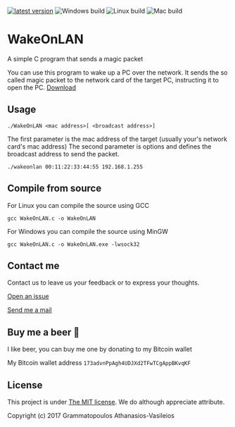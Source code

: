 [![latest version](https://img.shields.io/badge/latest%20version-v0.3-green.svg?style=flat-square)](https://github.com/GramThanos/jsCalendar/releases/latest)
![Windows build](https://img.shields.io/badge/window%20build-pass-blue.svg?style=flat-square)
![Linux build](https://img.shields.io/badge/linux%20build-pass-blue.svg?style=flat-square)
![Mac build](https://img.shields.io/badge/mac%20build-not--available-red.svg?style=flat-square)

# WakeOnLAN
A simple C program that sends a magic packet

You can use this program to wake up a PC over the network. It sends the so called magic packet to the network card of the target PC, instructing it to open the PC. [Download](https://github.com/GramThanos/WakeOnLAN/releases)

## Usage
```
./WakeOnLAN <mac address>[ <broadcast address>]
```
The first parameter is the mac address of the target (usually your's network card's mac address)
The second parameter is options and defines the broadcast address to send the packet.

```
./wakeonlan 00:11:22:33:44:55 192.168.1.255
```

## Compile from source
For Linux you can compile the source using GCC
```
gcc WakeOnLAN.c -o WakeOnLAN
```

For Windows you can compile the source using MinGW
```
gcc WakeOnLAN.c -o WakeOnLAN.exe -lwsock32
```


## Contact me

Contact us to leave us your feedback or to express your thoughts.

[Open an issue](https://github.com/GramThanos/WakeOnLAN/issues)

[Send me a mail](mailto:agrammatopoulos@isc.tuc.gr)



## Buy me a beer :beer:

I like beer, you can buy me one by donating to my Bitcoin wallet

My Bitcoin wallet address `173advnPpAgh4UDJXd2TFwTCgAppBKvqKF`



## License

This project is under [The MIT license](https://opensource.org/licenses/MIT).
We do although appreciate attribute.

Copyright (c) 2017 Grammatopoulos Athanasios-Vasileios
